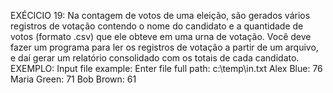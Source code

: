 EXÉCICIO 19:
Na contagem de votos de uma eleição, são gerados vários registros
de votação contendo o nome do candidato e a quantidade de votos
(formato .csv) que ele obteve em uma urna de votação. Você deve
fazer um programa para ler os registros de votação a partir de um
arquivo, e daí gerar um relatório consolidado com os totais de cada
candidato.
EXEMPLO:
    Input file example:
    Enter file full path: c:\temp\in.txt
    Alex Blue: 76
    Maria Green: 71
    Bob Brown: 61